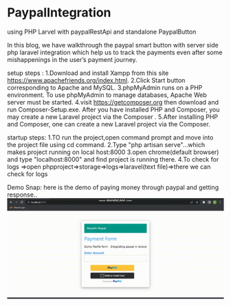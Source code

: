 # PaypalIntegration
using PHP Larvel with paypalRestApi and standalone PaypalButton

In this blog, we have walkthrough the paypal smart button with server side php laravel integration which  help us to track the payments even after some mishappenings in the user’s payment journey.

setup steps :
1.Download and install Xampp from this site https://www.apachefriends.org/index.html.
2.Click Start button corresponding to Apache and MySQL.
3.phpMyAdmin  runs on a PHP environment. To use  phpMyAdmin  to manage databases, Apache Web server must be started.
4.visit https://getcomposer.org then download and run Composer-Setup.exe. After you have installed PHP and Composer, you may create a new Laravel project via the Composer . 
5.After installing PHP and Composer,  one can  create a new Laravel project via the Composer.

startup steps:
1.TO run the project,open command prompt and move into the project file using cd command.
2.Type "php artisan serve"...which makes project running on local host:8000
3.open chrome(default browser) and type "localhost:8000" and find project is running there.
4.To check for logs =>open phpproject=>storage=>logs=>laravel(text file)=>there we can check for logs

Demo Snap:
here is the demo of paying money through paypal and getting response..
<img src="./demo.gif" alt="demo snapshot" />

